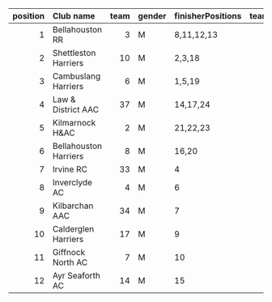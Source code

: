 |   position | Club name             |   team | gender   | finisherPositions   |   teamPoints |   penaltyPoints |   totalPoints |   totalFinishers | Website                                    |
|-----------:|:----------------------|-------:|:---------|:--------------------|-------------:|----------------:|--------------:|-----------------:|:-------------------------------------------|
|          1 | Bellahouston RR       |      3 | M        | 8,11,12,13          |           44 |               0 |            44 |                4 | https://www.bellahoustonroadrunners.co.uk/ |
|          2 | Shettleston Harriers  |     10 | M        | 2,3,18              |           23 |              34 |            57 |                3 | http://shettlestonharriers.org.uk/         |
|          3 | Cambuslang Harriers   |      6 | M        | 1,5,19              |           25 |              34 |            59 |                3 | https://cambuslangharriers.org/            |
|          4 | Law & District AAC    |     37 | M        | 14,17,24            |           55 |              34 |            89 |                3 | http://www.lawaac.co.uk/                   |
|          5 | Kilmarnock H&AC       |      2 | M        | 21,22,23            |           66 |              34 |           100 |                3 | http://www.kilmarnockharriers.com/         |
|          6 | Bellahouston Harriers |      8 | M        | 16,20               |           36 |              68 |           104 |                2 | http://www.bellahoustonharriers.co.uk/     |
|          7 | Irvine RC             |     33 | M        | 4                   |            4 |             102 |           106 |                1 | https://www.irvinerunningclub.co.uk/       |
|          8 | Inverclyde AC         |      4 | M        | 6                   |            6 |             102 |           108 |                1 | https://www.inverclydeac.org/              |
|          9 | Kilbarchan AAC        |     34 | M        | 7                   |            7 |             102 |           109 |                1 | https://kilbarchanaac.org.uk/              |
|         10 | Calderglen Harriers   |     17 | M        | 9                   |            9 |             102 |           111 |                1 | http://www.calderglenharriers.org.uk/      |
|         11 | Giffnock North AC     |      7 | M        | 10                  |           10 |             102 |           112 |                1 | https://www.giffnocknorth.co.uk/           |
|         12 | Ayr Seaforth AC       |     14 | M        | 15                  |           15 |             102 |           117 |                1 | https://www.ayrseaforth.co.uk/             |